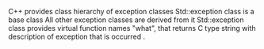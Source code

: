 C++ provides class hierarchy of exception classes
Std::exception class is a base class
All other exception classes are derived from it
Std::exception class provides virtual function names "what", that returns C type string with description of exception that is occurred .